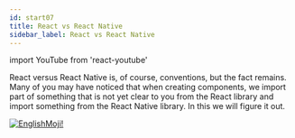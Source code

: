 ```yaml
---
id: start07
title: React vs React Native
sidebar_label: React vs React Native
---
```


import YouTube from 'react-youtube'


React versus React Native is, of course, conventions, but the fact remains. Many of you may have noticed that when creating components, we import part of something that is not yet clear to you from the React library and import something from the React Native library. In this we will figure it out.

<YouTube videoId='QdJGtUfkvfA' />

[![EnglishMoji!](/img/logo/NeuroCoder.png)](https://vk.com/neurocoder)
